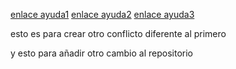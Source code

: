 [enlace ayuda1](https://docs.github.com/es)
[enlace ayuda2](https://github.com/topics/ayuda)
[enlace ayuda3](https://gist.github.com/cutiko/15830b926fa04c085a2d9db121a87911)


esto es
para crear
otro conflicto
diferente
al primero

y esto para añadir otro cambio al repositorio
